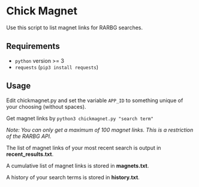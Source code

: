 # Chick Magnet

Use this script to list magnet links for RARBG searches.

## Requirements
- `python` version >= 3
- `requests` (`pip3 install requests`)

## Usage
Edit chickmagnet.py and set the variable `APP_ID` to something unique of your choosing (without spaces).


Get magnet links by `python3 chickmagnet.py "search term"`

*Note: You can only get a maximum of 100 magnet links. This is a restriction of the RARBG API.*

The list of magnet links of your most recent search is output in **recent_results.txt**.

A cumulative list of magnet links is stored in **magnets.txt**.

A history of your search terms is stored in **history.txt**.
